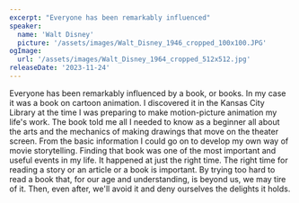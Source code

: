 ```yaml
---
excerpt: "Everyone has been remarkably influenced"
speaker:
  name: 'Walt Disney'
  picture: '/assets/images/Walt_Disney_1946_cropped_100x100.JPG'
ogImage:
  url: '/assets/images/Walt_Disney_1964_cropped_512x512.jpg'
releaseDate: '2023-11-24'
---
```


Everyone has been remarkably influenced by a book, or books. In my case it was a book on cartoon animation. I discovered it in the Kansas City Library at the time I was preparing to make motion-picture animation my life's work. The book told me all I needed to know as a beginner all about the arts and the mechanics of making drawings that move on the theater screen. From the basic information I could go on to develop my own way of movie storytelling. Finding that book was one of the most important and useful events in my life. It happened at just the right time. The right time for reading a story or an article or a book is important. By trying too hard to read a book that, for our age and understanding, is beyond us, we may tire of it. Then, even after, we'll avoid it and deny ourselves the delights it holds.
